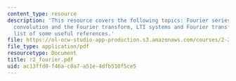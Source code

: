 ```yaml
---
content_type: resource
description: 'This resource covers the following topics: Fourier series, Fourier transform,
  convolution and the Fourier transform, LTI systems and Fourier transform, and contains
  list of some useful references.'
file: https://ol-ocw-studio-app-production.s3.amazonaws.com/courses/2-22-design-principles-for-ocean-vehicles-13-42-spring-2005/ac13ffd0f46ac8a7a51e4dfb510f5ce5_r2_fourier.pdf
file_type: application/pdf
resourcetype: Document
title: r2_fourier.pdf
uid: ac13ffd0-f46a-c8a7-a51e-4dfb510f5ce5
---
```

